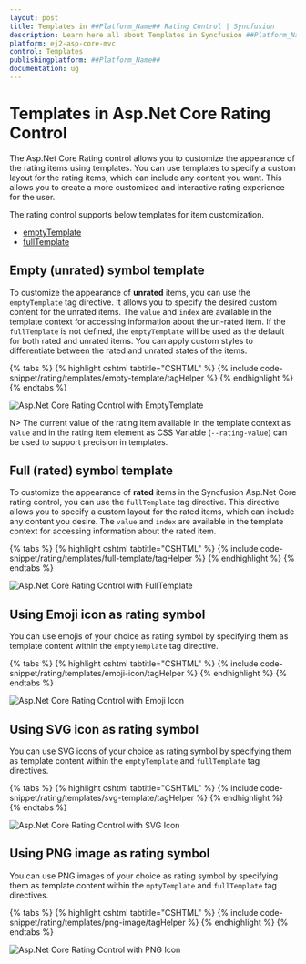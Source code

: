 ```yaml
---
layout: post
title: Templates in ##Platform_Name## Rating Control | Syncfusion
description: Learn here all about Templates in Syncfusion ##Platform_Name## Rating control of Syncfusion Essential JS 2 and more.
platform: ej2-asp-core-mvc
control: Templates
publishingplatform: ##Platform_Name##
documentation: ug
---
```


# Templates in Asp.Net Core Rating Control

The Asp.Net Core Rating control allows you to customize the appearance of the rating items using templates. You can use templates to specify a custom layout for the rating items, which can include any content you want. This allows you to create a more customized and interactive rating experience for the user.

The rating control supports below templates for item customization.

* [emptyTemplate](https://help.syncfusion.com/cr/aspnetcore-js2/Syncfusion.EJ2.Inputs.Rating.html#Syncfusion_EJ2_Inputs_Rating_EmptyTemplate)
* [fullTemplate](https://help.syncfusion.com/cr/aspnetcore-js2/Syncfusion.EJ2.Inputs.Rating.html#Syncfusion_EJ2_Inputs_Rating_FullTemplate)

## Empty (unrated) symbol template

To customize the appearance of **unrated** items, you can use the `emptyTemplate` tag directive. It allows you to specify the desired custom content for the unrated items.
The `value` and `index` are available in the template context for accessing information about the un-rated item.
If the `fullTemplate` is not defined, the `emptyTemplate` will be used as the default for both rated and unrated items. You can apply custom styles to differentiate between the rated and unrated states of the items.

{% tabs %}
{% highlight cshtml tabtitle="CSHTML" %}
{% include code-snippet/rating/templates/empty-template/tagHelper %}
{% endhighlight %}
{% endtabs %}

![Asp.Net Core Rating Control with EmptyTemplate](./images/rating-empty-template.png)

N> The current value of the rating item available in the template context as `value` and in the rating item element as CSS Variable (`--rating-value`) can be used to support precision in templates.

## Full (rated) symbol template

To customize the appearance of **rated** items in the Syncfusion Asp.Net Core rating control, you can use the `fullTemplate` tag directive. This directive allows you to specify a custom layout for the rated items, which can include any content you desire.
The `value` and `index` are available in the template context for accessing information about the rated item.

{% tabs %}
{% highlight cshtml tabtitle="CSHTML" %}
{% include code-snippet/rating/templates/full-template/tagHelper %}
{% endhighlight %}
{% endtabs %}

![Asp.Net Core Rating Control with FullTemplate](./images/rating-full-template.png)

## Using Emoji icon as rating symbol

You can use emojis of your choice as rating symbol by specifying them as template content within the `emptyTemplate` tag directive.

{% tabs %}
{% highlight cshtml tabtitle="CSHTML" %}
{% include code-snippet/rating/templates/emoji-icon/tagHelper %}
{% endhighlight %}
{% endtabs %}

![Asp.Net Core Rating Control with Emoji Icon](./images/rating-emoji-icon.png)

## Using SVG icon as rating symbol

You can use SVG icons of your choice as rating symbol by specifying them as template content within the `emptyTemplate` and `fullTemplate` tag directives.

{% tabs %}
{% highlight cshtml tabtitle="CSHTML" %}
{% include code-snippet/rating/templates/svg-template/tagHelper %}
{% endhighlight %}
{% endtabs %}

![Asp.Net Core Rating Control with SVG Icon](./images/rating-svg-icon.png)

## Using PNG image as rating symbol

You can use PNG images of your choice as rating symbol by specifying them as template content within the `mptyTemplate` and `fullTemplate` tag directives.

{% tabs %}
{% highlight cshtml tabtitle="CSHTML" %}
{% include code-snippet/rating/templates/png-image/tagHelper %}
{% endhighlight %}
{% endtabs %}

![Asp.Net Core Rating Control with PNG Icon](./images/rating-png.png)